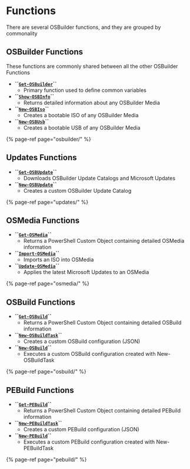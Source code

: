 # Functions

There are several OSBuilder functions, and they are grouped by commonality

## OSBuilder Functions

These functions are commonly shared between all the other OSBuilder Functions

* **\`\`**[**`Get-OSBuilder`**](osbuilder/get-osbuilder/)**\`\`**
  * Primary function used to define common variables
* **\`\`**[**`Show-OSBInfo`**](osbuilder/show-osinfo.md)**\`\`**
  * Returns detailed information about any OSBuilder Media
* **\`\`**[**`New-OSBIso`**](osbuilder/new-mediaiso.md)**\`\`**
  * Creates a bootable ISO of any OSBuilder Media
* **\`\`**[**`New-OSBUsb`**](osbuilder/new-mediausb.md)**\`\`**
  * Creates a bootable USB of any OSBuilder Media

{% page-ref page="osbuilder/" %}

## Updates Functions

* **\`\`**[**`Get-OSBUpdate`**](updates/get-osbupdate.md)**\`\`**
  * Downloads OSBuilder Update Catalogs and Microsoft Updates
* **\`\`**[**`New-OSBUpdate`**](updates/new-osbupdate.md)**\`\`**
  * Creates a custom OSBuilder Update Catalog

{% page-ref page="updates/" %}

## OSMedia Functions

* **\`\`**[**`Get-OSMedia`**](osmedia/get-osmedia.md)**\`\`**
  * Returns a PowerShell Custom Object containing detailed OSMedia information
* **\`\`**[**`Import-OSMedia`**](osmedia/import-osmedia/)**\`\`**
  * Imports an ISO into OSMedia
* **\`\`**[**`Update-OSMedia`**](osmedia/update-osmedia/)**\`\`**
  * Applies the latest Microsoft Updates to an OSMedia

{% page-ref page="osmedia/" %}

## OSBuild Functions

* **\`\`**[**`Get-OSBuild`**](osbuild/get-osbuild.md)**\`\`**
  * Returns a PowerShell Custom Object containing detailed OSBuild information
* **\`\`**[**`New-OSBuildTask`**](osbuild/new-osbuildtask/)**\`\`**
  * Creates a custom OSBuild configuration \(JSON\)
* **\`\`**[**`New-OSBuild`**](osbuild/new-osbuild.md)**\`\`**
  * Executes a custom OSBuild configuration created with New-OSBuildTask

{% page-ref page="osbuild/" %}

## PEBuild Functions

* **\`\`**[**`Get-PEBuild`**](pebuild/get-pebuild.md)**\`\`**
  * Returns a PowerShell Custom Object containing detailed PEBuild information
* **\`\`**[**`New-PEBuildTask`**](pebuild/new-pebuildtask/)**\`\`**
  * Creates a custom PEBuild configuration \(JSON\)
* **\`\`**[**`New-PEBuild`**](pebuild/new-pebuild.md)**\`\`**
  * Executes a custom PEBuild configuration created with New-PEBuildTask

{% page-ref page="pebuild/" %}

